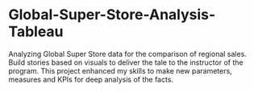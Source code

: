 # Global-Super-Store-Analysis-Tableau
Analyzing Global Super Store data for the comparison of regional sales. Build stories based on visuals to deliver the tale to the instructor of the program. This project enhanced my skills to make new parameters, measures and KPIs for deep analysis of the facts. 
